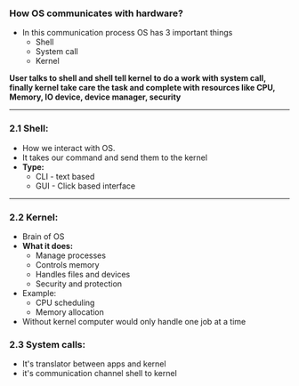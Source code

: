 

### How OS communicates with hardware?

*  In this communication process OS has 3 important things
	* Shell
	*  System call
	* Kernel

**User talks to shell and shell tell kernel to do a work with system call, finally kernel take care the task and complete with resources like CPU, Memory, IO device, device manager, security**

---
### 2.1 Shell:
* How we interact with OS.
* It takes our command and send them to the kernel
* **Type:**
	* CLI - text based
	* GUI - Click based interface

-----
### 2.2  Kernel:
* Brain of OS
* **What it does:**
	* Manage processes
	* Controls memory
	* Handles files and devices
	* Security and protection
* Example:
	* CPU scheduling
	* Memory allocation
* Without kernel computer would only handle one job at a time

### 2.3  System calls:
* It's translator between apps and kernel
* it's communication channel shell to kernel
